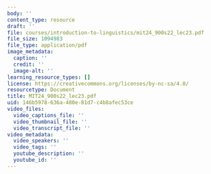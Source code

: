 ```yaml
---
body: ''
content_type: resource
draft: ''
file: courses/introduction-to-linguistics/mit24_900s22_lec23.pdf
file_size: 1094983
file_type: application/pdf
image_metadata:
  caption: ''
  credit: ''
  image-alt: ''
learning_resource_types: []
license: https://creativecommons.org/licenses/by-nc-sa/4.0/
resourcetype: Document
title: MIT24_900s22_lec23.pdf
uid: 146b5978-636a-480e-81d7-c4b8afec53ce
video_files:
  video_captions_file: ''
  video_thumbnail_file: ''
  video_transcript_file: ''
video_metadata:
  video_speakers: ''
  video_tags: ''
  youtube_description: ''
  youtube_id: ''
---
```

